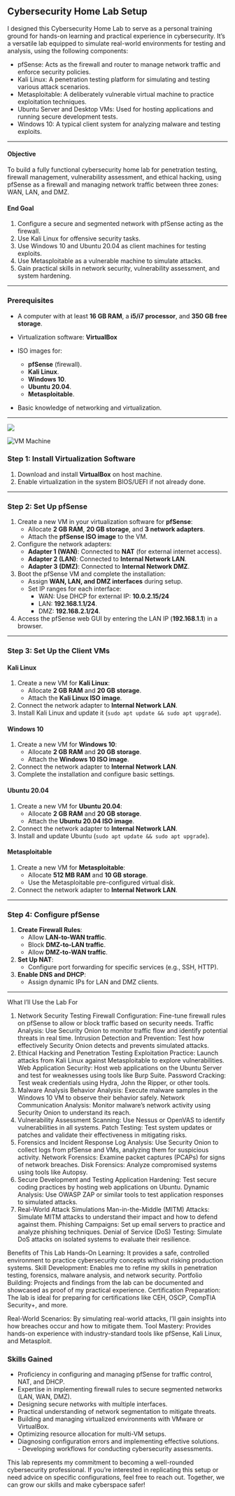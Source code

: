 ## Cybersecurity Home Lab Setup
I designed this Cybersecurity Home Lab to serve as a personal training ground for hands-on learning and practical experience in cybersecurity. It’s a versatile lab equipped to simulate real-world environments for testing and analysis, using the following components:

- pfSense: Acts as the firewall and router to manage network traffic and enforce security policies.
- Kali Linux: A penetration testing platform for simulating and testing various attack scenarios.
- Metasploitable: A deliberately vulnerable virtual machine to practice exploitation techniques.
- Ubuntu Server and Desktop VMs: Used for hosting applications and running secure development tests.
- Windows 10: A typical client system for analyzing malware and testing exploits.

---

#### **Objective**
To build a fully functional cybersecurity home lab for penetration testing, firewall management, vulnerability assessment, and ethical hacking, using pfSense as a firewall and managing network traffic between three zones: WAN, LAN, and DMZ.

#### **End Goal**
1. Configure a secure and segmented network with pfSense acting as the firewall.
2. Use Kali Linux for offensive security tasks.
3. Use Windows 10 and Ubuntu 20.04 as client machines for testing exploits.
4. Use Metasploitable as a vulnerable machine to simulate attacks.
5. Gain practical skills in network security, vulnerability assessment, and system hardening.

---
### **Prerequisites**
- A computer with at least **16 GB RAM**, a **i5/i7 processor**, and **350 GB free storage**.
- Virtualization software: **VirtualBox**

- ISO images for:
  - **pfSense** (firewall).
  - **Kali Linux**.
  - **Windows 10**.
  - **Ubuntu 20.04**.
  - **Metasploitable**.
- Basic knowledge of networking and virtualization.

---

<img src="https://github.com/eberechi10/cybersecurity_projects/blob/main/VM%20Machine.png"/>

![VM Machine](https://github.com/eberechi10/cybersecurity_projects/blob/main/VM%20Machine.png)

### **Step 1: Install Virtualization Software**
1. Download and install **VirtualBox** on host machine.
2. Enable virtualization in the system BIOS/UEFI if not already done.

---

### **Step 2: Set Up pfSense**
1. Create a new VM in your virtualization software for **pfSense**:
   - Allocate **2 GB RAM**, **20 GB storage**, and **3 network adapters**.
   - Attach the **pfSense ISO image** to the VM.
2. Configure the network adapters:
   - **Adapter 1 (WAN)**: Connected to **NAT** (for external internet access).
   - **Adapter 2 (LAN)**: Connected to **Internal Network LAN**.
   - **Adapter 3 (DMZ)**: Connected to **Internal Network DMZ**.
3. Boot the pfSense VM and complete the installation:
   - Assign **WAN, LAN, and DMZ interfaces** during setup.
   - Set IP ranges for each interface:
     - WAN: Use DHCP for external IP: **10.0.2.15/24**
     - LAN: **192.168.1.1/24**.
     - DMZ: **192.168.2.1/24**.
4. Access the pfSense web GUI by entering the LAN IP (**192.168.1.1**) in a browser.

---

### **Step 3: Set Up the Client VMs**
#### **Kali Linux**
1. Create a new VM for **Kali Linux**:
   - Allocate **2 GB RAM** and **20 GB storage**.
   - Attach the **Kali Linux ISO image**.
2. Connect the network adapter to **Internal Network LAN**.
3. Install Kali Linux and update it (`sudo apt update && sudo apt upgrade`).

#### **Windows 10**
1. Create a new VM for **Windows 10**:
   - Allocate **2 GB RAM** and **20 GB storage**.
   - Attach the **Windows 10 ISO image**.
2. Connect the network adapter to **Internal Network LAN**.
3. Complete the installation and configure basic settings.

#### **Ubuntu 20.04**
1. Create a new VM for **Ubuntu 20.04**:
   - Allocate **2 GB RAM** and **20 GB storage**.
   - Attach the **Ubuntu 20.04 ISO image**.
2. Connect the network adapter to **Internal Network LAN**.
3. Install and update Ubuntu (`sudo apt update && sudo apt upgrade`).

#### **Metasploitable**
1. Create a new VM for **Metasploitable**:
   - Allocate **512 MB RAM** and **10 GB storage**.
   - Use the Metasploitable pre-configured virtual disk.
2. Connect the network adapter to **Internal Network LAN**.

---

### **Step 4: Configure pfSense**
1. **Create Firewall Rules**:
   - Allow **LAN-to-WAN traffic**.
   - Block **DMZ-to-LAN traffic**.
   - Allow **DMZ-to-WAN traffic**.
2. **Set Up NAT**:
   - Configure port forwarding for specific services (e.g., SSH, HTTP).
3. **Enable DNS and DHCP**:
   - Assign dynamic IPs for LAN and DMZ clients.

---







What I’ll Use the Lab For
1. Network Security Testing
Firewall Configuration: Fine-tune firewall rules on pfSense to allow or block traffic based on security needs.
Traffic Analysis: Use Security Onion to monitor traffic flow and identify potential threats in real time.
Intrusion Detection and Prevention: Test how effectively Security Onion detects and prevents simulated attacks.
2. Ethical Hacking and Penetration Testing
Exploitation Practice: Launch attacks from Kali Linux against Metasploitable to explore vulnerabilities.
Web Application Security: Host web applications on the Ubuntu Server and test for weaknesses using tools like Burp Suite.
Password Cracking: Test weak credentials using Hydra, John the Ripper, or other tools.
3. Malware Analysis
Behavior Analysis: Execute malware samples in the Windows 10 VM to observe their behavior safely.
Network Communication Analysis: Monitor malware’s network activity using Security Onion to understand its reach.
4. Vulnerability Assessment
Scanning: Use Nessus or OpenVAS to identify vulnerabilities in all systems.
Patch Testing: Test system updates or patches and validate their effectiveness in mitigating risks.
5. Forensics and Incident Response
Log Analysis: Use Security Onion to collect logs from pfSense and VMs, analyzing them for suspicious activity.
Network Forensics: Examine packet captures (PCAPs) for signs of network breaches.
Disk Forensics: Analyze compromised systems using tools like Autopsy.
6. Secure Development and Testing
Application Hardening: Test secure coding practices by hosting web applications on Ubuntu.
Dynamic Analysis: Use OWASP ZAP or similar tools to test application responses to simulated attacks.
7. Real-World Attack Simulations
Man-in-the-Middle (MITM) Attacks: Simulate MITM attacks to understand their impact and how to defend against them.
Phishing Campaigns: Set up email servers to practice and analyze phishing techniques.
Denial of Service (DoS) Testing: Simulate DoS attacks on isolated systems to evaluate their resilience.

Benefits of This Lab
Hands-On Learning: It provides a safe, controlled environment to practice cybersecurity concepts without risking production systems.
Skill Development: Enables me to refine my skills in penetration testing, forensics, malware analysis, and network security.
Portfolio Building: Projects and findings from the lab can be documented and showcased as proof of my practical experience.
Certification Preparation: The lab is ideal for preparing for certifications like CEH, OSCP, CompTIA Security+, and more.

Real-World Scenarios: By simulating real-world attacks, I’ll gain insights into how breaches occur and how to mitigate them.
Tool Mastery: Provides hands-on experience with industry-standard tools like pfSense, Kali Linux, and Metasploit.


### **Skills Gained**
   - Proficiency in configuring and managing pfSense for traffic control, NAT, and DHCP.  
   - Expertise in implementing firewall rules to secure segmented networks (LAN, WAN, DMZ).  
   - Designing secure networks with multiple interfaces.  
   - Practical understanding of network segmentation to mitigate threats.      
   - Building and managing virtualized environments with VMware or VirtualBox.  
   - Optimizing resource allocation for multi-VM setups.  
   - Diagnosing configuration errors and implementing effective solutions.  
    - Developing workflows for conducting cybersecurity assessments.  


This lab represents my commitment to becoming a well-rounded cybersecurity professional. If you’re interested in replicating this setup or need advice on specific configurations, feel free to reach out. Together, we can grow our skills and make cyberspace safer!

